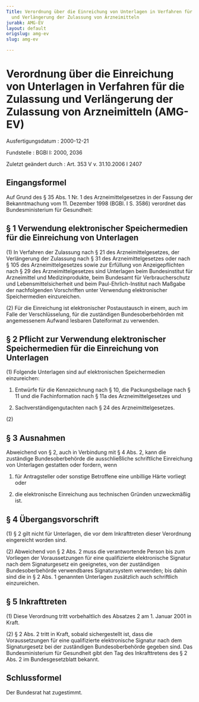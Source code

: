 ```yaml
---
Title: Verordnung über die Einreichung von Unterlagen in Verfahren für die Zulassung
  und Verlängerung der Zulassung von Arzneimitteln
jurabk: AMG-EV
layout: default
origslug: amg-ev
slug: amg-ev

---
```


# Verordnung über die Einreichung von Unterlagen in Verfahren für die Zulassung und Verlängerung der Zulassung von Arzneimitteln (AMG-EV)

Ausfertigungsdatum
:   2000-12-21

Fundstelle
:   BGBl I: 2000, 2036

Zuletzt geändert durch
:   Art. 353 V v. 31.10.2006 I 2407


## Eingangsformel

Auf Grund des § 35 Abs. 1 Nr. 1 des Arzneimittelgesetzes in der
Fassung der Bekanntmachung vom 11. Dezember 1998 (BGBl. I S. 3586)
verordnet das Bundesministerium für Gesundheit:


## § 1 Verwendung elektronischer Speichermedien für die Einreichung von Unterlagen

(1) In Verfahren der Zulassung nach § 21 des Arzneimittelgesetzes, der
Verlängerung der Zulassung nach § 31 des Arzneimittelgesetzes oder
nach § 105 des Arzneimittelgesetzes sowie zur Erfüllung von
Anzeigepflichten nach § 29 des Arzneimittelgesetzes sind Unterlagen
beim Bundesinstitut für Arzneimittel und Medizinprodukte, beim
Bundesamt für Verbraucherschutz und Lebensmittelsicherheit und beim
Paul-Ehrlich-Institut nach Maßgabe der nachfolgenden Vorschriften
unter Verwendung elektronischer Speichermedien einzureichen.

(2) Für die Einreichung ist elektronischer Postaustausch in einem,
auch im Falle der Verschlüsselung, für die zuständigen
Bundesoberbehörden mit angemessenem Aufwand lesbaren Dateiformat zu
verwenden.


## § 2 Pflicht zur Verwendung elektronischer Speichermedien für die Einreichung von Unterlagen

(1) Folgende Unterlagen sind auf elektronischen Speichermedien
einzureichen:

1.  Entwürfe für die Kennzeichnung nach § 10, die Packungsbeilage nach §
    11 und die Fachinformation nach § 11a des Arzneimittelgesetzes und


2.  Sachverständigengutachten nach § 24 des Arzneimittelgesetzes.




(2)


## § 3 Ausnahmen

Abweichend von § 2, auch in Verbindung mit § 4 Abs. 2, kann die
zuständige Bundesoberbehörde die ausschließliche schriftliche
Einreichung von Unterlagen gestatten oder fordern, wenn

1.  für Antragsteller oder sonstige Betroffene eine unbillige Härte
    vorliegt oder


2.  die elektronische Einreichung aus technischen Gründen unzweckmäßig
    ist.





## § 4 Übergangsvorschrift

(1) § 2 gilt nicht für Unterlagen, die vor dem Inkrafttreten dieser
Verordnung eingereicht worden sind.

(2) Abweichend von § 2 Abs. 2 muss die verantwortende Person bis zum
Vorliegen der Voraussetzungen für eine qualifizierte elektronische
Signatur nach dem Signaturgesetz ein geeignetes, von der zuständigen
Bundesoberbehörde verwendbares Signatursystem verwenden; bis dahin
sind die in § 2 Abs. 1 genannten Unterlagen zusätzlich auch
schriftlich einzureichen.


## § 5 Inkrafttreten

(1) Diese Verordnung tritt vorbehaltlich des Absatzes 2 am 1. Januar
2001 in Kraft.

(2) § 2 Abs. 2 tritt in Kraft, sobald sichergestellt ist, dass die
Voraussetzungen für eine qualifizierte elektronische Signatur nach dem
Signaturgesetz bei der zuständigen Bundesoberbehörde gegeben sind. Das
Bundesministerium für Gesundheit gibt den Tag des Inkrafttretens des §
2 Abs. 2 im Bundesgesetzblatt bekannt.


## Schlussformel

Der Bundesrat hat zugestimmt.

